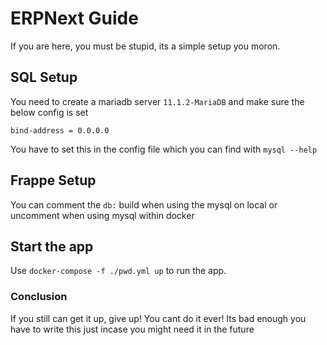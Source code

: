 # ERPNext Guide

If you are here, you must be stupid, its a simple setup you moron.

## SQL Setup

You need to create a mariadb server `11.1.2-MariaDB` and make sure the below config is set

`bind-address = 0.0.0.0`

You have to set this in the config file which you can find with `mysql --help`

## Frappe Setup

You can comment the `db:` build when using the mysql on local or uncomment when using mysql within docker

## Start the app

Use `docker-compose -f ./pwd.yml up` to run the app.

### Conclusion

If you still can get it up, give up! You cant do it ever!
Its bad enough you have to write this just incase you might need it in the future
